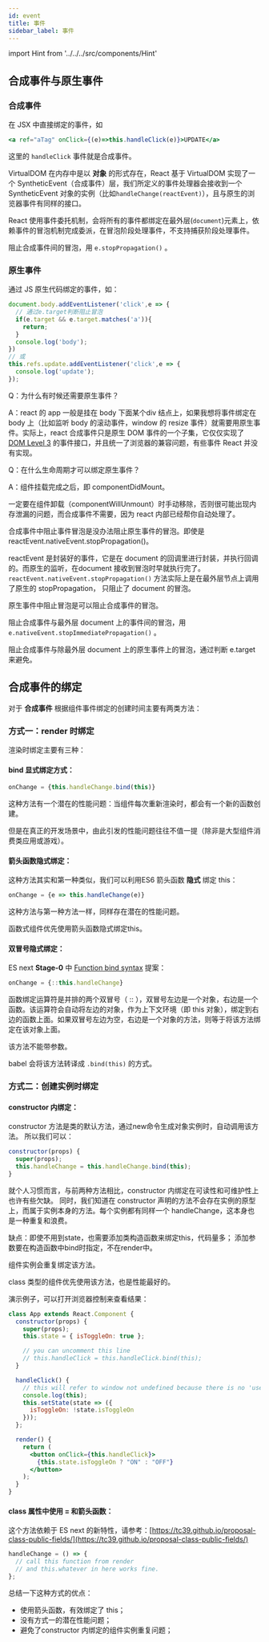 ```yaml
---
id: event
title: 事件
sidebar_label: 事件
---
```


import Hint from '../../../src/components/Hint'

## 合成事件与原生事件

### 合成事件

在 JSX 中直接绑定的事件，如

```jsx
<a ref="aTag" onClick={(e)=>this.handleClick(e)}>UPDATE</a>
```

这里的 `handleClick` 事件就是合成事件。

VirtualDOM 在内存中是以 **对象** 的形式存在，React 基于 VirtualDOM 实现了一个 SyntheticEvent（合成事件）层，我们所定义的事件处理器会接收到一个 SyntheticEvent 对象的实例（比如`handleChange(reactEvent)`），且与原生的浏览器事件有同样的接口。

<Hint type="warning">React 使用事件委托机制，会将所有的事件都绑定在最外层\(`document`\)元素上，依赖事件的冒泡机制完成委派，在冒泡阶段处理事件，不支持捕获阶段处理事件。</Hint>

<Hint type="best">阻止合成事件间的冒泡，用 `e.stopPropagation()` 。</Hint>

### 原生事件

通过 JS 原生代码绑定的事件，如：

```javascript
document.body.addEventListener('click',e => {
  // 通过e.target判断阻止冒泡
  if(e.target && e.target.matches('a')){
    return;
  }
  console.log('body');
})
// 或
this.refs.update.addEventListener('click',e => {
  console.log('update');
});
```

Q：为什么有时候还需要原生事件？

A：react 的 app 一般是挂在 body 下面某个div 结点上，如果我想将事件绑定在 body 上（比如监听 body 的滚动事件，window 的 resize 事件）就需要用原生事件。实际上，react 合成事件只是原生 DOM 事件的一个子集，它仅仅实现了 [DOM Level 3](https://www.w3.org/TR/DOM-Level-3-Events/) 的事件接口，并且统一了浏览器的兼容问题，有些事件 React 并没有实现。

Q：在什么生命周期才可以绑定原生事件？

A：组件挂载完成之后，即 componentDidMount。

<Hint type="must">一定要在组件卸载（componentWillUnmount）时手动移除，否则很可能出现内存泄漏的问题，而合成事件不需要，因为 react 内部已经帮你自动处理了。</Hint>

<Hint type="warning">合成事件中阻止事件冒泡是没办法阻止原生事件的冒泡。即使是 reactEvent.nativeEvent.stopPropagation\(\)。</Hint>

reactEvent 是封装好的事件，它是在 document 的回调里进行封装，并执行回调的。而原生的监听，在document 接收到冒泡时早就执行完了。`reactEvent.nativeEvent.stopPropagation()` 方法实际上是在最外层节点上调用了原生的 stopPropagation， 只阻止了 document 的冒泡。

<Hint type="warning">原生事件中阻止冒泡是可以阻止合成事件的冒泡。</Hint>

<Hint type="best">阻止合成事件与最外层 document 上的事件间的冒泡，用 `e.nativeEvent.stopImmediatePropagation()` 。</Hint>

<Hint type="best">阻止合成事件与除最外层 document 上的原生事件上的冒泡，通过判断 e.target 来避免。</Hint>

## 合成事件的绑定

对于 **合成事件** 根据组件事件绑定的创建时间主要有两类方法：

### 方式一：render 时绑定

渲染时绑定主要有三种：

#### bind 显式绑定方式：

```jsx
onChange = {this.handleChange.bind(this)}
```

<Hint type="warning">这种方法有一个潜在的性能问题：当组件每次重新渲染时，都会有一个新的函数创建。</Hint>

但是在真正的开发场景中，由此引发的性能问题往往不值一提（除非是大型组件消费类应用或游戏）。

#### 箭头函数隐式绑定：

这种方法其实和第一种类似，我们可以利用ES6 箭头函数 **隐式** 绑定 this：

```jsx
onChange = {e => this.handleChange(e)}
```

<Hint type="warning">这种方法与第一种方法一样，同样存在潜在的性能问题。</Hint>

<Hint type="best">函数式组件优先使用箭头函数隐式绑定this。</Hint>

#### 双冒号隐式绑定：

ES next **Stage-0** 中 [Function bind syntax](https://github.com/zenparsing/es-function-bind) 提案：

```jsx
onChange = {::this.handleChange}
```

函数绑定运算符是并排的两个双冒号（ :: ），双冒号左边是一个对象，右边是一个函数。该运算符会自动将左边的对象，作为上下文环境（即 this 对象），绑定到右边的函数上面。如果双冒号左边为空，右边是一个对象的方法，则等于将该方法绑定在该对象上面。

<Hint type="warning">该方法不能带参数。</Hint>

<Hint type="tip">babel 会将该方法转译成 `.bind(this)` 的方式。</Hint>

### 方式二：创建实例时绑定

#### constructor 内绑定：

constructor 方法是类的默认方法，通过new命令生成对象实例时，自动调用该方法。 所以我们可以：

```jsx
constructor(props) {
  super(props);
  this.handleChange = this.handleChange.bind(this);
}
```

就个人习惯而言，与前两种方法相比，constructor 内绑定在可读性和可维护性上也许有些欠缺。 同时，我们知道在 constructor 声明的方法不会存在实例的原型上，而属于实例本身的方法。每个实例都有同样一个 handleChange，这本身也是一种重复和浪费。

缺点：即使不用到state，也需要添加类构造函数来绑定this，代码量多； 添加参数要在构造函数中bind时指定，不在render中。

<Hint type="warning">组件实例会重复绑定该方法。</Hint>

<Hint type="best">class 类型的组件优先使用该方法，也是性能最好的。</Hint>

演示例子，可以打开浏览器控制来查看结果：

```jsx live
class App extends React.Component {
  constructor(props) {
    super(props);
    this.state = { isToggleOn: true };

    // you can uncomment this line
    // this.handleClick = this.handleClick.bind(this);
  }

  handleClick() {
    // this will refer to window not undefined because there is no 'use strict'
    console.log(this);
    this.setState(state => ({
      isToggleOn: !state.isToggleOn
    }));
  };

  render() {
    return (
      <button onClick={this.handleClick}>
        {this.state.isToggleOn ? "ON" : "OFF"}
      </button>
    );
  }
}
```

#### class 属性中使用 = 和箭头函数：

这个方法依赖于 ES next 的新特性，请参考：[https://tc39.github.io/proposal-class-public-fields/](https://tc39.github.io/proposal-class-public-fields/)

```jsx
handleChange = () => {
  // call this function from render 
  // and this.whatever in here works fine.
};
```

总结一下这种方式的优点：

* 使用箭头函数，有效绑定了 this； 
* 没有方式一的潜在性能问题；
* 避免了constructor 内绑定的组件实例重复问题；

